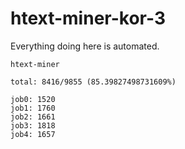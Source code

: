 # htext-miner-kor-3

Everything doing here is automated.

```
htext-miner

total: 8416/9855 (85.39827498731609%)

job0: 1520
job1: 1760
job2: 1661
job3: 1818
job4: 1657
```